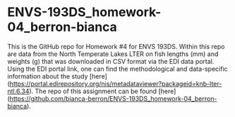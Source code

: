 # ENVS-193DS_homework-04_berron-bianca

This is the GitHub repo for Homework #4 for ENVS 193DS. Within this repo are data from the North Temperate Lakes LTER on fish lengths (mm) and weights (g) that was downloaded in CSV format via the EDI data portal. Using the EDI portal link, one can find the methodological and data-specific information about the study [here] (https://portal.edirepository.org/nis/metadataviewer?packageid=knb-lter-ntl.6.34). The repo of this assignment can be found [here] (https://github.com/bianca-berron/ENVS-193DS_homework-04_berron-bianca). 